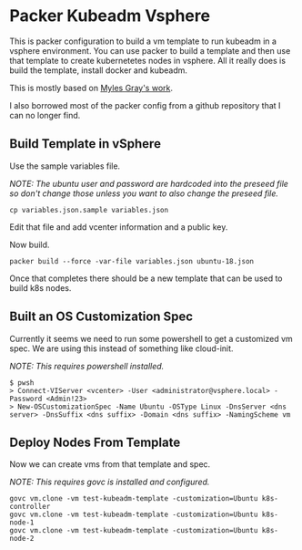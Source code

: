 # Packer Kubeadm Vsphere

This is packer configuration to build a vm template to run kubeadm in a vsphere environment. You can use packer to build a template and then use that template to create kubernetetes nodes in vsphere. All it really does is build the template, install docker and kubeadm.

This is mostly based on [Myles Gray's work](https://blah.cloud/kubernetes/creating-an-ubuntu-18-04-lts-cloud-image-for-cloning-on-vmware/).

I also borrowed most of the packer config from a github repository that I can no longer find.

## Build Template in vSphere

Use the sample variables file.

*NOTE: The ubuntu user and password are hardcoded into the preseed file so don't change those unless you want to also change the preseed file.*

```
cp variables.json.sample variables.json
```

Edit that file and add vcenter information and a public key.

Now build.

```
packer build --force -var-file variables.json ubuntu-18.json
```

Once that completes there should be a new template that can be used to build k8s nodes.

## Built an OS Customization Spec

Currently it seems we need to run some powershell to get a customized vm spec. We are using this instead of something like cloud-init.

*NOTE: This requires powershell installed.*

```
$ pwsh
> Connect-VIServer <vcenter> -User <administrator@vsphere.local> -Password <Admin!23>
> New-OSCustomizationSpec -Name Ubuntu -OSType Linux -DnsServer <dns server> -DnsSuffix <dns suffix> -Domain <dns suffix> -NamingScheme vm
```

## Deploy Nodes From Template

Now we can create vms from that template and spec.

*NOTE: This requires govc is installed and configured.*

```
govc vm.clone -vm test-kubeadm-template -customization=Ubuntu k8s-controller
govc vm.clone -vm test-kubeadm-template -customization=Ubuntu k8s-node-1
govc vm.clone -vm test-kubeadm-template -customization=Ubuntu k8s-node-2
```